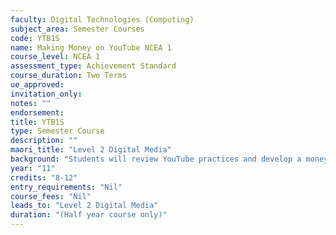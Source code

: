 ```yaml
---
faculty: Digital Technologies (Computing)
subject_area: Semester Courses
code: YTB1S
name: Making Money on YouTube NCEA 1
course_level: NCEA 1
assessment_type: Achievement Standard
course_duration: Two Terms
ue_approved: 
invitation_only: 
notes: ""
endorsement: 
title: YTB1S
type: Semester Course
description: ""
maori_title: "Level 2 Digital Media"
background: "Students will review YouTube practices and develop a money making proposal using YouTube and/or similar online programs. During the course students will develop skills to enable them to create effective and possibly profitable YouTube content."
year: "11"
credits: "8-12"
entry_requirements: "Nil"
course_fees: "Nil"
leads_to: "Level 2 Digital Media"
duration: "(Half year course only)"
---
```

